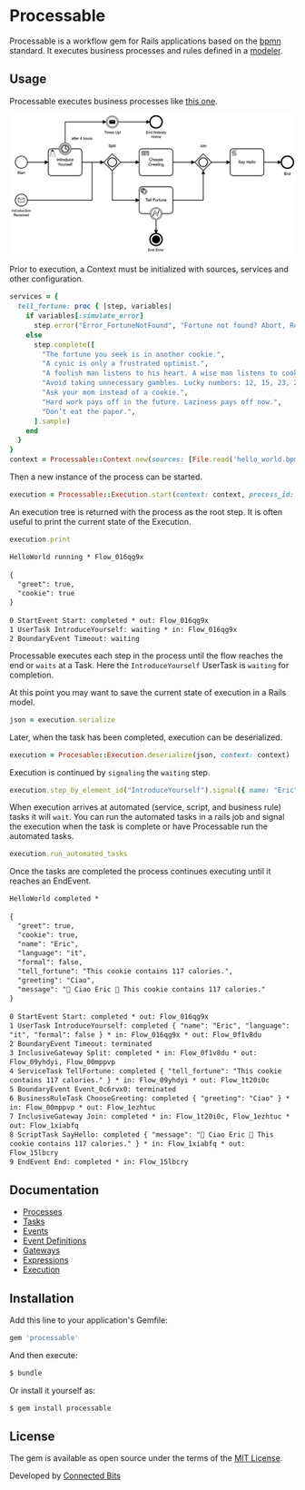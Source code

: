# Processable

Processable is a workflow gem for Rails applications based on the [bpmn](https://www.bpmn.org) standard. It executes business processes and rules defined in a [modeler](https://camunda.com/download/modeler/).

## Usage

Processable executes business processes like [this one](/test/fixtures/files/hello_world.bpmn). 

![Example](test/fixtures/files/hello_world.png)

Prior to execution, a Context must be initialized with sources, services and other configuration.

```ruby
services = {
  tell_fortune: proc { |step, variables|
    if variables[:simulate_error]
      step.error("Error_FortuneNotFound", "Fortune not found? Abort, Retry, Ignore.")
    else
      step.complete([
        "The fortune you seek is in another cookie.",
        "A cynic is only a frustrated optimist.",
        "A foolish man listens to his heart. A wise man listens to cookies.",
        "Avoid taking unnecessary gambles. Lucky numbers: 12, 15, 23, 28, 37",
        "Ask your mom instead of a cookie.",
        "Hard work pays off in the future. Laziness pays off now.",
        "Don’t eat the paper.",
      ].sample)
    end
  }
}
context = Processable::Context.new(sources: [File.read('hello_world.bpmn'), File.read('choose_greeting.dmn')], services: services)
```

Then a new instance of the process can be started.

```ruby
execution = Processable::Execution.start(context: context, process_id: 'HelloWorld', start_event_id: 'Start', variables: { greet: true, cookie: false })
```

An execution tree is returned with the process as the root step. It is often useful to print the current state of the Execution.

```ruby
execution.print
```
```
HelloWorld running * Flow_016qg9x

{
  "greet": true,
  "cookie": true
}

0 StartEvent Start: completed * out: Flow_016qg9x
1 UserTask IntroduceYourself: waiting * in: Flow_016qg9x
2 BoundaryEvent Timeout: waiting
```

Processable executes each step in the process until the flow reaches the end or `waits` at a Task. Here the `IntroduceYourself` UserTask is `waiting` for completion.

At this point you may want to save the current state of execution in a Rails model.

```ruby
json = execution.serialize
```

Later, when the task has been completed, execution can be deserialized.

```ruby
execution = Procesable::Execution.deserialize(json, context: context)
```

Execution is continued by `signaling` the `waiting` step.

```ruby
execution.step_by_element_id("IntroduceYourself").signal({ name: "Eric", language: "es", formal: true })
```

When execution arrives at automated (service, script, and business rule) tasks it will `wait`. You can run the automated tasks in a rails job and signal the execution when the task is complete or have Processable run the automated tasks.

```ruby
execution.run_automated_tasks
```

Once the tasks are completed the process continues executing until it reaches an EndEvent.

```
HelloWorld completed * 

{
  "greet": true,
  "cookie": true,
  "name": "Eric",
  "language": "it",
  "formal": false,
  "tell_fortune": "This cookie contains 117 calories.",
  "greeting": "Ciao",
  "message": "👋 Ciao Eric 🥠 This cookie contains 117 calories."
}

0 StartEvent Start: completed * out: Flow_016qg9x
1 UserTask IntroduceYourself: completed { "name": "Eric", "language": "it", "formal": false } * in: Flow_016qg9x * out: Flow_0f1v8du
2 BoundaryEvent Timeout: terminated
3 InclusiveGateway Split: completed * in: Flow_0f1v8du * out: Flow_09yhdyi, Flow_00mppvp
4 ServiceTask TellFortune: completed { "tell_fortune": "This cookie contains 117 calories." } * in: Flow_09yhdyi * out: Flow_1t20i0c
5 BoundaryEvent Event_0c6rvx0: terminated
6 BusinessRuleTask ChooseGreeting: completed { "greeting": "Ciao" } * in: Flow_00mppvp * out: Flow_1ezhtuc
7 InclusiveGateway Join: completed * in: Flow_1t20i0c, Flow_1ezhtuc * out: Flow_1xiabfq
8 ScriptTask SayHello: completed { "message": "👋 Ciao Eric 🥠 This cookie contains 117 calories." } * in: Flow_1xiabfq * out: Flow_15lbcry
9 EndEvent End: completed * in: Flow_15lbcry
```
## Documentation

* [Processes](/docs/processes.md)
* [Tasks](/docs/tasks.md)
* [Events](/docs/events.md)
* [Event Definitions](/docs/event_definitions.md)
* [Gateways](/docs/gateways.md)
* [Expressions](/docs/expressions.md)
* [Execution](/docs/execution.md)

## Installation
Add this line to your application's Gemfile:

```ruby
gem 'processable'
```

And then execute:
```bash
$ bundle
```

Or install it yourself as:
```bash
$ gem install processable
```
## License
The gem is available as open source under the terms of the [MIT License](https://opensource.org/licenses/MIT).

Developed by [Connected Bits](http://www.connectedbits.com)
